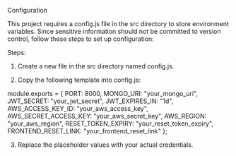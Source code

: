 Configuration

This project requires a config.js file in the src directory to store environment variables. Since sensitive information should not be committed to version control, follow these steps to set up  configuration:

Steps:

1. Create a new file in the src directory named config.js.


2. Copy the following template into config.js:

module.exports = {
  PORT: 8000,
  MONGO_URI: "your_mongo_uri",
  JWT_SECRET: "your_jwt_secret",
  JWT_EXPIRES_IN: "1d",
  AWS_ACCESS_KEY_ID: "your_aws_access_key",
  AWS_SECRET_ACCESS_KEY: "your_aws_secret_key",
  AWS_REGION: "your_aws_region",
  RESET_TOKEN_EXPIRY: "your_reset_token_expiry",
  FRONTEND_RESET_LINK: "your_frontend_reset_link"
};


3. Replace the placeholder values with your actual credentials.
